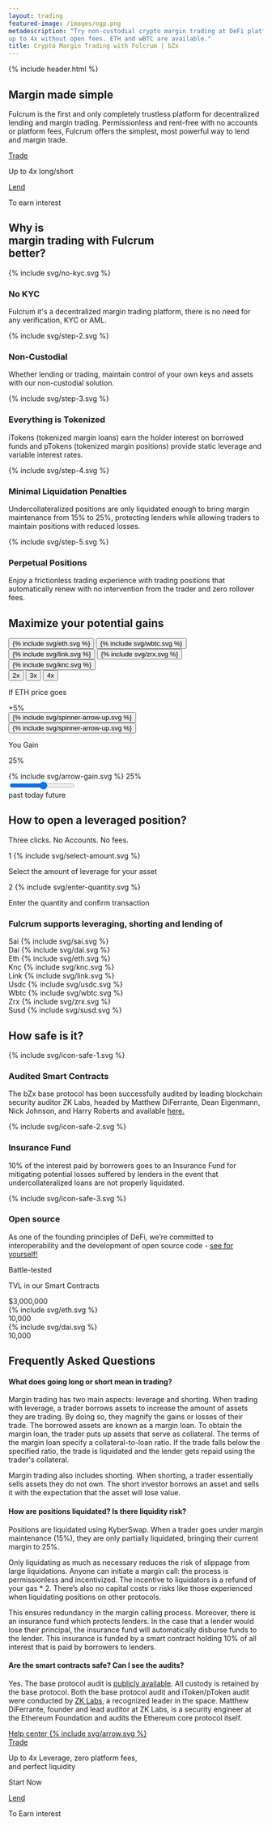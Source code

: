 ```yaml
---
layout: trading
featured-image: /images/ogp.png
metadescription: "Try non-custodial crypto margin trading at DeFi platform Fulcrum. Enter into short/leveraged positions
up to 4x without open fees. ETH and wBTC are available."
title: Crypto Margin Trading with Fulcrum | bZx
---
```


<section class="bg-primary bg-primary-image pb-75 pb-xs-45">
    {% include header.html %}
    <div class="container pt-90 pb-60">
        <div class="row">
            <div class="col col-10 col-xs-12">
                <div class="pl-55 pl-lg-0 w-100 text-xs-center">
                    <h1 class="mb-40">Margin made simple</h1>
                    <p class="fs-16 fs-xs-12 lh-160 mb-50 c-secondary"><span class="fw-600">Fulcrum</span> is the first and only
                      completely trustless platform for decentralized lending and margin trading. Permissionless and rent-free with no accounts or platform fees, Fulcrum offers the simplest, most powerful way to lend and margin trade.
                      </p>
                    <div class="flex fd-xs-c">
                        <div class="mr-30 mx-xs-auto mb-xs-30">
                            <a href="https://fulcrum.trade/trade"
                                class="button button-primary button-lg mb-25 mb-xs-15">Trade</a>
                            <p class="fs-13 lh-150 text-center c-gray">Up to 4x long/short</p>
                        </div>
                        <div class="mx-xs-auto">
                            <a href="https://fulcrum.trade/lend"
                                class="button button-secondary button-lg mb-25 mb-xs-15">Lend</a>
                            <p class="fs-13 lh-150 text-center c-gray">To earn interest</p>
                        </div>
                    </div>
                </div>
            </div>
        </div>
    </div>
    <div class="container flex fw-w jc-sb pt-60">
        <div class="row fw-w">
            <div class="col col-4 col-sm-6 col-xs-12">
                <div class="item-advantager">
                    <h2 class="circle mb-50 mb-xs-0"><span class="blue left-r-50 top-r-10"></span>Why is <br />margin trading with Fulcrum
                        <br />
                        better?
                    </h2>
                </div>
            </div>
            <div class="col col-4 col-sm-6 col-xs-12">
                <div class="item-advantager as-fe">
                    <div class="icon-advantager mb-25">
                        {% include svg/no-kyc.svg %}
                    </div>
                    <h3 class="mb-20">No KYC</h3>
                    <p>Fulcrum it's a decentralized margin trading platform, there is no need for any verification, KYC or AML.</p>
                </div>
            </div>
            <div class="col col-4 col-sm-6 col-xs-12 as-b">
                <div class="item-advantager as-fe as-sm-a">
                    <div class="icon-advantager mb-25">
                        {% include svg/step-2.svg %}
                    </div>
                    <h3 class="mb-20">Non-Custodial</h3>
                    <p>Whether lending or trading, maintain control of your own keys and assets with our non-custodial solution.</p>
                </div>
            </div>
            <div class="col col-4 col-sm-6 col-xs-12">
                <div class="item-advantager">
                    <div class="icon-advantager mb-25">
                        {% include svg/step-3.svg %}
                    </div>
                    <h3 class="mb-20">Everything is Tokenized</h3>
                    <p>iTokens (tokenized margin loans) earn the holder interest on borrowed funds and pTokens (tokenized margin positions) provide static leverage and variable interest rates.</p>
                </div>
            </div>
            <div class="col col-4 col-sm-6 col-xs-12">
                <div class="item-advantager">
                    <div class="icon-advantager mb-25">
                        {% include svg/step-4.svg %}
                    </div>
                    <h3 class="mb-20">Minimal Liquidation Penalties</h3>
                    <p>Undercollateralized positions are only liquidated enough to bring margin maintenance from 15% to 25%, protecting lenders while allowing traders to maintain positions with reduced losses.</p>
                </div>
            </div>
            <div class="col col-4 col-sm-6 col-xs-12">
                <div class="item-advantager">
                    <div class="icon-advantager mb-25">
                        {% include svg/step-5.svg %}
                    </div>
                    <h3 class="mb-20">Perpetual Positions</h3>
                    <p>Enjoy a frictionless trading experience with trading positions that automatically renew with no intervention from the trader and zero rollover fees.</p>
                </div>
            </div>
        </div>
    </div>
</section>
<section class="bg-primary pb-45">
    <div class="row fw-w">
        <div class="col col-12">
            <h2  class="circle jc-c mb-50 mx-auto mb-xs-30"><span class="blue left-r-50 top-r-10"></span>Maximize your potential gains</h2>
        </div>
    </div>  
    <div class="row">
        <div class="col col-12 chart-header">
            <div class="flex fw-w jc-fe jc-md-c f-3 chart-tokens">
                <button class="coin-calc active" data-token="eth">
                    {% include svg/eth.svg %}
                </button>
                <button class="coin-calc" data-token="wbtc">
                    {% include svg/wbtc.svg %}
                </button>
                <button class="coin-calc" data-token="link">
                    {% include svg/link.svg %}
                </button>
                <button class="coin-calc" data-token="zrx">
                    {% include svg/zrx.svg %}
                </button>
                <button class="coin-calc" data-token="knc">
                    {% include svg/knc.svg %}
                </button>
            </div>
            <div class="f-2 flex jc-c ai-fs">
                <div class="button-group-gains" role="group" aria-label="Buttons gains">
                    <button type="button" class="button-gains active" data-leverage="2">2x</button>
                    <button type="button" class="button-gains" data-leverage="3">3x</button>
                    <button type="button" class="button-gains" data-leverage="4">4x</button>
                </div>
            </div>   
            <div class="wrapper-result-gain f-3 flex fd-c">
                <div class="flex fd-r">
                <p>If
                    <span class="token-name">ETH</span> price goes&nbsp;
                    <div class="result-gain">
                        <span class="fw-800 eth-price">+5</span>%
                        <div class="spinner">
                            <button type="button" class="up">{% include svg/spinner-arrow-up.svg %}</button>
                            <button type="button" class="down">{% include svg/spinner-arrow-up.svg %}</button>
                        </div>
                    </div>
                </p>
                </div>
                <div class="flex fd-r"><p><span class="gain-text">You Gain</span>&nbsp;<div class="result-gain"><span class="fw-800 your-gain">25</span>%</div></p></div>
            </div>
        </div>
    </div>
    <div class="flex mx-auto p-relative fd-md-c input-gain-wrapper">
        <div class="input-gain">
            <div class="before-gain">
                {% include svg/arrow-gain.svg %}
                <span class="before-data-gain">25</span>%
            </div>
            <input class="gain-range" type="range" value="5" min="-99" max="100"/>
        </div>
    </div>
    <div class="w-100 mb-30 p-relative">   
        <div class="wrapper-chart">     
            <canvas id="myChart"></canvas>
        </div>
        <span class="chart-mark past ">past</span>
        <span class="chart-mark today">today</span>
        <span class="chart-mark future">future</span>
    </div>
</section>
<section class="bg-primary pt-75 pb-75">
    <div class="container text-center">
        <div class="row">
            <div class="col col-12 fd-c">
                <h2 class="circle jc-c mb-25"><span class="blue center top-r-60"></span>How to open a leveraged position?</h2>
                <p class="fs-20 fs-sm-16 lh-150 c-secondary-blue mb-75 mb-sm-60">Three clicks. No Accounts. No fees.</p>
            </div>
        </div>
        <div class="row jc-c">
            <div class="col col-10 col-lg-12 jc-sb fd-md-c">
                <div class="flex fd-c mb-md-55">
                    <div class="svg-blur mb-45">
                        <span class="lend-count">1</span>
                        {% include svg/select-amount.svg %}
                    </div>
                    <p class="c-dark-gray mt-25">Select the amount of leverage for your asset</p>
                </div>
                <div class="flex fd-c">
                    <div class="svg-blur mb-45">
                        <span class="lend-count">2</span>
                        {% include svg/enter-quantity.svg %}
                    </div>
                    <p class="c-dark-gray mt-25">Enter the quantity and confirm transaction</p>
                </div>
            </div>
        </div>
    </div>
</section>

<section class="bg-primary section-coin">
    <div class="container text-center">
        <div class="row">
            <div class="col col-12 jc-c">
                <h3 class="mb-40">Fulcrum supports leveraging, shorting and lending of </h3>
            </div>
        </div>
        <div class="row">
            <div class="flex col-12 jc-sb fw-sm-w mw-sm-440 mx-xs-345 mx-sm-auto">
                <div class="item-coin mb-sm-15">
                    <span class="name-coin">Sai</span>
                    <span class="flex border-coin-4">
                        {% include svg/sai.svg %}
                    </span>
                </div>
                <div class="item-coin mb-sm-15">
                    <span class="name-coin">Dai</span>
                    <span class="flex border-coin-4">
                        {% include svg/dai.svg %}
                    </span>
                </div>
                <div class="item-coin mb-sm-15">
                    <span class="name-coin">Eth</span>
                    <span class="flex border-coin-4">
                        {% include svg/eth.svg %}
                    </span>
                </div>
                <div class="item-coin mb-sm-15">
                    <span class="name-coin">Knc</span>
                    <span class="flex border-coin-4">
                        {% include svg/knc.svg %}
                    </span>
                </div>
                <div class="item-coin mb-sm-15">
                    <span class="name-coin">Link</span>
                    <span class="flex border-coin-4">
                        {% include svg/link.svg %}
                    </span>
                </div>
                <div class="item-coin">
                    <span class="name-coin">Usdc</span>
                    <span class="flex border-coin-4">
                        {% include svg/usdc.svg %}
                    </span>
                </div>
                <div class="item-coin">
                    <span class="name-coin">Wbtc</span>
                    <span class="flex border-coin-4">
                        {% include svg/wbtc.svg %}
                    </span>
                </div>
                <div class="item-coin">
                    <span class="name-coin">Zrx</span>
                    <span class="flex border-coin-4">
                        {% include svg/zrx.svg %}
                    </span>
                </div>
                <div class="item-coin">
                    <span class="name-coin">Susd</span>
                    <span class="flex border-coin-4">
                        {% include svg/susd.svg %}
                    </span>
                </div>
            </div>
        </div>
    </div>
</section>

<section class="bg-secondary pt-135 pb-90 py-xs-75 text-center">
    <div class="container">
        <div class="row">
            <div class="col-12">
                <h2 class="circle mb-65 mb-xs-50"><span class="blue right-r-50 top-r-10"></span>How safe is it?</h2>
            </div>
        </div>
        <div class="row jc-sb fw-sm-w">
            <div class="col col-4 col-sm-12 item-safe fd-c">
                <div class="icon-safe mb-50 mb-xs-15">
                    {% include svg/icon-safe-1.svg %}
                </div>
                <h3 class="mb-20">Audited Smart Contracts</h3>
                <p>The bZx base protocol has been successfully audited by leading blockchain security auditor ZK Labs, headed by Matthew DiFerrante, Dean Eigenmann, Nick Johnson, and Harry Roberts and available <a href="https://github.com/mattdf/audits/blob/master/bZx/bzx-audit.pdf">here.</a></p>
            </div>
            <div class="col col-4 col-sm-12 item-safe fd-c">
                <div class="icon-safe mb-50 mb-xs-15">
                    {% include svg/icon-safe-2.svg %}
                </div>
                <h3 class="mb-20">Insurance Fund</h3>
                <p>10% of the interest paid by borrowers goes to an Insurance Fund for mitigating potential losses suffered by lenders in the event that undercollateralized loans are not properly liquidated.
            </p>
            </div>
            <div class="col col-4 col-sm-12 item-safe fd-c">
                <div class="icon-safe mb-50 mb-xs-15">
                    {% include svg/icon-safe-3.svg %}
                </div>
                <h3 class="mb-20">Open source</h3>
                <p>As one of the founding principles of DeFi, we’re committed to interoperability and the development of open source code - <a href="https://github.com/bZxNetwork">see for yourself!</a>
              </p>
            </div>
        </div>
    </div>
</section>

<section class="bg-secondary after-primary">
    <div class="container">
        <div class="row">
            <div class="col col-12">
                <div class="item-green py-40 p-sm-30 flex jc-c">
                    <div class="col-10 col-md col-md-12 fd-c jc-sb">
                        <p class="fs-24 fs-xs-20 fw-800 lh-150 mb-xs-15">Battle-tested</p>
                        <p class="fs-44 fs-xs-28 fw-900 mb-15 lh-140 c-light-green">TVL in our Smart Contracts</p>
                        <div class="flex jc-sb fd-sm-c fs-44 fs-xs-36 fw-900 lh-140">
                            <div class="flex-xs fw-400">
                                $<span class="fw-900 tvl-value" data-token="all">3,000,000</span>
                            </div>
                            <div class="flex ai-c">
                                <div class="icon-40 icon-xs-30 icon-border-2 mr-10 mr-xs-20">
                                    {% include svg/eth.svg %}
                                </div>
                                <span class="tvl-value" data-token="eth">10,000</span>
                            </div>
                            <div class="flex ai-c">
                                <div class="icon-40 icon-xs-30 icon-border-2 mr-10 mr-xs-20">
                                    {% include svg/dai.svg %}
                                </div>
                                <span class="tvl-value" data-token="dai">10,000</span>
                            </div>
                        </div>
                    </div>
                </div>
            </div>
        </div>
    </div>
</section>

<section class="bg-primary pt-135 pt-xs-90 pb-60 pb-xs-0 text-center">
    <div class="container">
        <div class="row">
            <div class="col col-12 jc-c">
                <h2 class="circle mb-50 mb-xs-40"><span class="blue center top-r-60"></span>Frequently Asked Questions</h2>
            </div>
        </div>
        <div class="row jc-c">
            <div class="col col-8 col-md-10 col-sm-12">
                <div id="accordion">
                    <div class="accordion-item active">
                        <h4 class="accordion-toggle">What does going long or short mean in trading?</h4>
                        <div class="accordion-content">
                            <p>Margin trading has two main aspects: leverage and shorting. When trading with leverage, a trader borrows assets to increase the amount of assets they are trading. By doing so, they magnify the gains or losses of their trade. The borrowed assets are known as a margin loan. To obtain the margin loan, the trader puts up assets that serve as collateral. The terms of the margin loan specify a collateral-to-loan ratio. If the trade falls below the specified ratio, the trade is liquidated and the lender gets repaid using the trader's collateral.

Margin trading also includes shorting. When shorting, a trader essentially sells assets they do not own. The short investor borrows an asset and sells it with the expectation that the asset will lose value.

</p>
                        </div>
                    </div>
                    <div class="accordion-item">
                        <h4 class="accordion-toggle">How are positions liquidated? Is there liquidity risk?</h4>
                        <div class="accordion-content">
                            <p>Positions are liquidated using KyberSwap. When a trader goes under margin maintenance (15%), they are only partially liquidated, bringing their current margin to 25%.

Only liquidating as much as necessary reduces the risk of slippage from large liquidations. Anyone can initiate a margin call: the process is permissionless and incentivized. The incentive to liquidators is a refund of your gas * 2. There’s also no capital costs or risks like those experienced when liquidating positions on other protocols.

This ensures redundancy in the margin calling process. Moreover, there is an insurance fund which protects lenders. In the case that a lender would lose their principal, the insurance fund will automatically disburse funds to the lender. This insurance is funded by a smart contract holding 10% of all interest that is paid by borrowers to lenders.</p>
                        </div>
                    </div>
                    <div class="accordion-item">
                        <h4 class="accordion-toggle">Are the smart contracts safe? Can I see the audits?</h4>
                        <div class="accordion-content">
                            <p>Yes. The base protocol audit is <a href="https://github.com/mattdf/audits/blob/master/bZx/bzx-audit.pdf">publicly available</a>. All custody is retained by the base protocol. Both the base protocol audit and iToken/pToken audit were conducted by <a href="https://github.com/mattdf/audits/blob/master/bZx/bzx-audit.pdf">ZK Labs</a>, a recognized leader in the space. Matthew DiFerrante, founder and lead auditor at ZK Labs, is a security engineer at the Ethereum Foundation and audits the Ethereum core protocol itself.</p>
                        </div>
                    </div>
                </div>
            </div>
        </div>
        <div class="row">
            <div class="col col-12">
                <a href="https://help.bzx.network/en/" class="button button-sm button-white mx-auto">
                    <span class="mr-15">Help center</span>
                    <span class="icon-arrow">
                        {% include svg/arrow.svg %}
                    </span>
                </a>
            </div>
        </div>
    </div>
    <div class="container pt-75 pt-xs-60">
        <div class="row jc-c">
            <div class="col col-10 col-md-12 jc-sb fw-md-w">
                <div class="order-md-1 mb-xs-30 mx-xs-auto">
                    <a href="https://fulcrum.trade/trade" class="button button-primary button-lg mb-20">Trade</a>
                    <p class="fs-13 lh-150 text-center c-gray">Up to 4x Leverage, zero platform fees, <br />and perfect
                        liquidity</p>
                </div>
                <div class="w-md-100 mb-md-25">
                    <p class="fs-44 fs-xs-28 fw-900 lh-140 c-primary">Start Now</p>
                </div>
                <div class="order-md-1 mx-xs-auto">
                    <a href="https://fulcrum.trade/lend" class="button button-secondary button-lg mb-20">Lend</a>
                    <p class="fs-13 lh-150 text-center c-gray">To Earn interest</p>
                </div>
            </div>
        </div>
    </div>
</section>

